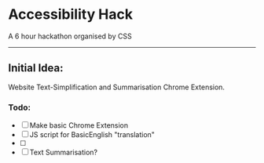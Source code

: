 # Accessibility Hack
A 6 hour hackathon organised by CSS

---

## Initial Idea: 
Website Text-Simplification and Summarisation Chrome Extension.

### Todo:
-[ ] Make basic Chrome Extension
-[ ] JS script for BasicEnglish "translation"
-[ ] 
-[ ] Text Summarisation?
